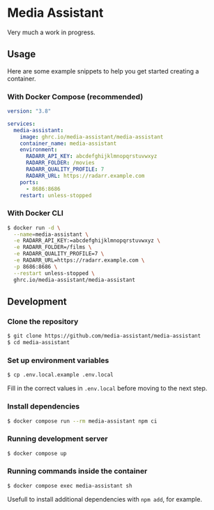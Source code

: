 # Media Assistant

Very much a work in progress.

## Usage

Here are some example snippets to help you get started creating a container.

### With Docker Compose (recommended)

```yaml
version: "3.8"

services:
  media-assistant:
    image: ghrc.io/media-assistant/media-assistant
    container_name: media-assistant
    environment:
      RADARR_API_KEY: abcdefghijklmnopqrstuvwxyz
      RADARR_FOLDER: /movies
      RADARR_QUALITY_PROFILE: 7
      RADARR_URL: https://radarr.example.com
    ports:
      - 8686:8686
    restart: unless-stopped
```

### With Docker CLI

```bash
$ docker run -d \
  --name=media-assistant \
  -e RADARR_API_KEY:=abcdefghijklmnopqrstuvwxyz \
  -e RADARR_FOLDER=/films \
  -e RADARR_QUALITY_PROFILE=7 \
  -e RADARR_URL=https://radarr.example.com \
  -p 8686:8686 \
  --restart unless-stopped \
  ghrc.io/media-assistant/media-assistant
```

## Development

### Clone the repository

```bash
$ git clone https://github.com/media-assistant/media-assistant
$ cd media-assistant
```

### Set up environment variables

```bash
$ cp .env.local.example .env.local
```

Fill in the correct values in `.env.local` before moving to the next step.

### Install dependencies

```bash
$ docker compose run --rm media-assistant npm ci
```

### Running development server

```bash
$ docker compose up
```

### Running commands inside the container

```bash
$ docker compose exec media-assistant sh
```

Usefull to install additional dependencies with `npm add`, for example.
